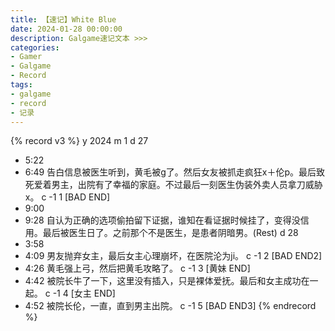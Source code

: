```yaml
---
title: 【速记】White Blue
date: 2024-01-28 00:00:00
description: Galgame速记文本 >>> 
categories:
- Gamer
- Galgame
- Record
tags:
- galgame
- record
- 记录
---
```


{% record v3 %}
y 2024
m 1
d 27
- 5:22
- 6:49
告白信息被医生听到，黄毛被g了。然后女友被抓走疯狂x＋伦p。最后致死爱着男主，出院有了幸福的家庭。不过最后一刻医生伪装外卖人员拿刀威胁x。
c -1 1 [BAD END]
- 9:00
- 9:28
自认为正确的选项偷拍留下证据，谁知在看证据时候挂了，变得没信用。最后被医生日了。之前那个不是医生，是患者阴暗男。(Rest)
d 28
- 3:58
- 4:09
男友抛弃女主，最后女主心理崩坏，在医院沦为ji。
c -1 2 [BAD END2]
- 4:26
黄毛强上弓，然后把黄毛攻略了。
c -1 3 [黄妹 END]
- 4:42
被院长牛了一下，这里没有插入，只是裸体爱抚。最后和女主成功在一起。
c -1 4 [女主 END]
- 4:52
被院长伦，一直，直到男主出院。
c -1 5 [BAD END3]
{% endrecord %}